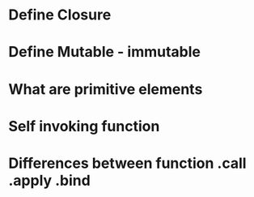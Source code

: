 # Define Closure

# Define Mutable - immutable 

# What are primitive elements

# Self invoking function

# Differences between function .call .apply .bind

# 
